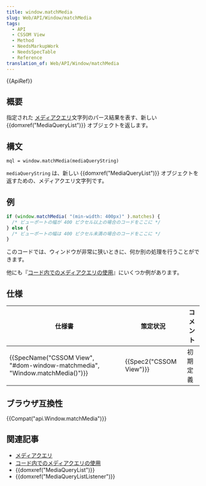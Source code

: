 ```yaml
---
title: window.matchMedia
slug: Web/API/Window/matchMedia
tags:
  - API
  - CSSOM View
  - Method
  - NeedsMarkupWork
  - NeedsSpecTable
  - Reference
translation_of: Web/API/Window/matchMedia
---
```

{{ApiRef}}

## 概要

指定された [メディアクエリ](/ja/docs/Web/Guide/CSS/Media_queries)文字列のパース結果を表す、新しい {{domxref("MediaQueryList")}} オブジェクトを返します。

## 構文

    mql = window.matchMedia(mediaQueryString)

`mediaQueryString` は、新しい {{domxref("MediaQueryList")}} オブジェクトを返すための、メディアクエリ文字列です。

## 例

```js
if (window.matchMedia( "(min-width: 400px)" ).matches) {
  /* ビューポートの幅が 400 ピクセル以上の場合のコードをここに */
} else {
  /* ビューポートの幅は 400 ピクセル未満の場合のコードをここに */
}
```

このコードでは、ウィンドウが非常に狭いときに、何か別の処理を行うことができます。

他にも『[コード内でのメディアクエリの使用](/ja/docs/Web/Guide/CSS/Testing_media_queries)』にいくつか例があります。

## 仕様

| 仕様書                                                                                               | 策定状況                         | コメント |
| ---------------------------------------------------------------------------------------------------- | -------------------------------- | -------- |
| {{SpecName("CSSOM View", "#dom-window-matchmedia", "Window.matchMedia()")}} | {{Spec2("CSSOM View")}} | 初期定義 |

## ブラウザ互換性

{{Compat("api.Window.matchMedia")}}

## 関連記事

- [メディアクエリ](/ja/docs/Web/Guide/CSS/Media_queries)
- [コード内でのメディアクエリの使用](/ja/docs/Web/CSS/Using_media_queries_from_code)
- {{domxref("MediaQueryList")}}
- {{domxref("MediaQueryListListener")}}

